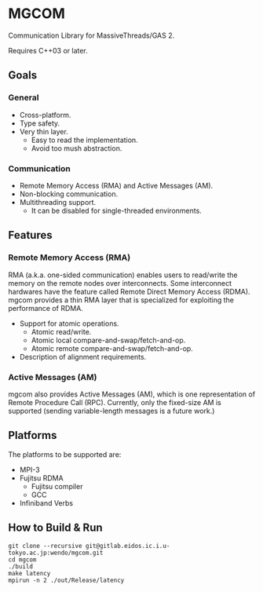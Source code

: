 
MGCOM
=====

Communication Library for MassiveThreads/GAS 2.

Requires C++03 or later.

Goals
-----

### General

- Cross-platform.
- Type safety.
- Very thin layer.
    - Easy to read the implementation.
    - Avoid too mush abstraction.

### Communication

- Remote Memory Access (RMA) and Active Messages (AM).
- Non-blocking communication.
- Multithreading support.
    - It can be disabled for single-threaded environments.

Features
--------

### Remote Memory Access (RMA)

RMA (a.k.a. one-sided communication)
enables users to read/write the memory on the remote nodes over interconnects.
Some interconnect hardwares have the feature called Remote Direct Memory Access (RDMA).
mgcom provides a thin RMA layer that is specialized for
exploiting the performance of RDMA.

- Support for atomic operations.
    - Atomic read/write.
    - Atomic local compare-and-swap/fetch-and-op.
    - Atomic remote compare-and-swap/fetch-and-op.
- Description of alignment requirements.

### Active Messages (AM)

mgcom also provides Active Messages (AM),
which is one representation of Remote Procedure Call (RPC).
Currently, only the fixed-size AM is supported
(sending variable-length messages is a future work.)

Platforms
---------

The platforms to be supported are:

- MPI-3
- Fujitsu RDMA
    - Fujitsu compiler
    - GCC
- Infiniband Verbs


How to Build & Run
------------------

    git clone --recursive git@gitlab.eidos.ic.i.u-tokyo.ac.jp:wendo/mgcom.git
    cd mgcom
    ./build
    make latency
    mpirun -n 2 ./out/Release/latency

